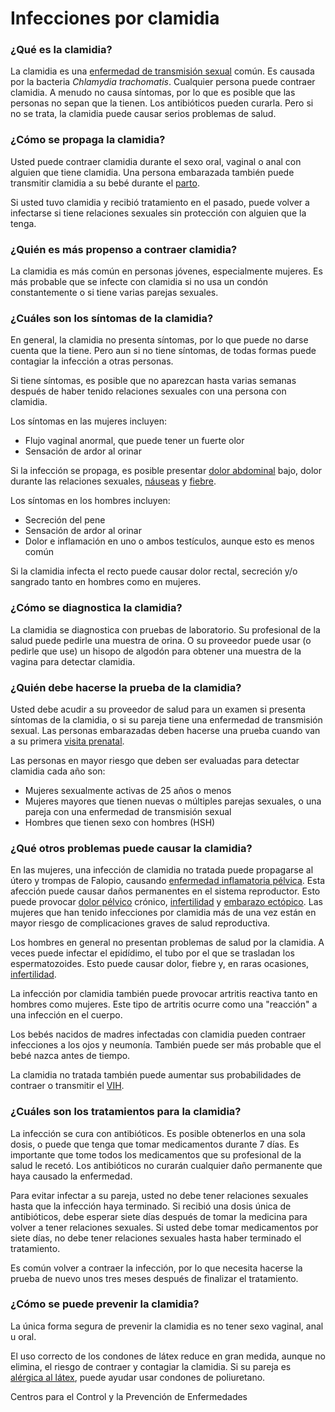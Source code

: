 Infecciones por clamidia
========================


### ¿Qué es la clamidia?


La clamidia es una [enfermedad de transmisión sexual](https://medlineplus.gov/spanish/sexuallytransmitteddiseases.html) común. Es causada por la bacteria *Chlamydia trachomatis*. Cualquier persona puede contraer clamidia. A menudo no causa síntomas, por lo que es posible que las personas no sepan que la tienen. Los antibióticos pueden curarla. Pero si no se trata, la clamidia puede causar serios problemas de salud.


### ¿Cómo se propaga la clamidia?


Usted puede contraer clamidia durante el sexo oral, vaginal o anal con alguien que tiene clamidia. Una persona embarazada también puede transmitir clamidia a su bebé durante el [parto](https://medlineplus.gov/spanish/childbirth.html).


Si usted tuvo clamidia y recibió tratamiento en el pasado, puede volver a infectarse si tiene relaciones sexuales sin protección con alguien que la tenga.


### ¿Quién es más propenso a contraer clamidia?


La clamidia es más común en personas jóvenes, especialmente mujeres. Es más probable que se infecte con clamidia si no usa un condón constantemente o si tiene varias parejas sexuales.


### ¿Cuáles son los síntomas de la clamidia?


En general, la clamidia no presenta síntomas, por lo que puede no darse cuenta que la tiene. Pero aun si no tiene síntomas, de todas formas puede contagiar la infección a otras personas.


Si tiene síntomas, es posible que no aparezcan hasta varias semanas después de haber tenido relaciones sexuales con una persona con clamidia.


Los síntomas en las mujeres incluyen:


* Flujo vaginal anormal, que puede tener un fuerte olor
* Sensación de ardor al orinar


Si la infección se propaga, es posible presentar [dolor abdominal](https://medlineplus.gov/spanish/abdominalpain.html) bajo, dolor durante las relaciones sexuales, [náuseas](https://medlineplus.gov/spanish/nauseaandvomiting.html) y [fiebre](https://medlineplus.gov/spanish/fever.html).


Los síntomas en los hombres incluyen:


* Secreción del pene
* Sensación de ardor al orinar
* Dolor e inflamación en uno o ambos testículos, aunque esto es menos común


Si la clamidia infecta el recto puede causar dolor rectal, secreción y/o sangrado tanto en hombres como en mujeres.


### ¿Cómo se diagnostica la clamidia?


La clamidia se diagnostica con pruebas de laboratorio. Su profesional de la salud puede pedirle una muestra de orina. O su proveedor puede usar (o pedirle que use) un hisopo de algodón para obtener una muestra de la vagina para detectar clamidia.


### ¿Quién debe hacerse la prueba de la clamidia?


 Usted debe acudir a su proveedor de salud para un examen si presenta síntomas de la clamidia, o si su pareja tiene una enfermedad de transmisión sexual. Las personas embarazadas deben hacerse una prueba cuando van a su primera [visita prenatal](https://medlineplus.gov/spanish/prenatalcare.html). 


Las personas en mayor riesgo que deben ser evaluadas para detectar clamidia cada año son:


* Mujeres sexualmente activas de 25 años o menos
* Mujeres mayores que tienen nuevas o múltiples parejas sexuales, o una pareja con una enfermedad de transmisión sexual
* Hombres que tienen sexo con hombres (HSH)


### ¿Qué otros problemas puede causar la clamidia?


En las mujeres, una infección de clamidia no tratada puede propagarse al útero y trompas de Falopio, causando [enfermedad inflamatoria pélvica](https://medlineplus.gov/spanish/pelvicinflammatorydisease.html). Esta afección puede causar daños permanentes en el sistema reproductor. Esto puede provocar [dolor pélvico](https://medlineplus.gov/spanish/pelvicpain.html) crónico, [infertilidad](https://medlineplus.gov/spanish/femaleinfertility.html) y [embarazo ectópico](https://medlineplus.gov/spanish/ectopicpregnancy.html). Las mujeres que han tenido infecciones por clamidia más de una vez están en mayor riesgo de complicaciones graves de salud reproductiva.


Los hombres en general no presentan problemas de salud por la clamidia. A veces puede infectar el epidídimo, el tubo por el que se trasladan los espermatozoides. Esto puede causar dolor, fiebre y, en raras ocasiones, [infertilidad](https://medlineplus.gov/spanish/maleinfertility.html). 


La infección por clamidia también puede provocar artritis reactiva tanto en hombres como mujeres. Este tipo de artritis ocurre como una "reacción" a una infección en el cuerpo. 


Los bebés nacidos de madres infectadas con clamidia pueden contraer infecciones a los ojos y neumonía. También puede ser más probable que el bebé nazca antes de tiempo.


La clamidia no tratada también puede aumentar sus probabilidades de contraer o transmitir el [VIH](https://medlineplus.gov/spanish/hiv.html).


### ¿Cuáles son los tratamientos para la clamidia?


La infección se cura con antibióticos. Es posible obtenerlos en una sola dosis, o puede que tenga que tomar medicamentos durante 7 días. Es importante que tome todos los medicamentos que su profesional de la salud le recetó. Los antibióticos no curarán cualquier daño permanente que haya causado la enfermedad.


Para evitar infectar a su pareja, usted no debe tener relaciones sexuales hasta que la infección haya terminado. Si recibió una dosis única de antibióticos, debe esperar siete días después de tomar la medicina para volver a tener relaciones sexuales. Si usted debe tomar medicamentos por siete días, no debe tener relaciones sexuales hasta haber terminado el tratamiento.


Es común volver a contraer la infección, por lo que necesita hacerse la prueba de nuevo unos tres meses después de finalizar el tratamiento.


### ¿Cómo se puede prevenir la clamidia?


La única forma segura de prevenir la clamidia es no tener sexo vaginal, anal u oral.


El uso correcto de los condones de látex reduce en gran medida, aunque no elimina, el riesgo de contraer y contagiar la clamidia. Si su pareja es [alérgica al látex](https://medlineplus.gov/spanish/latexallergy.html), puede ayudar usar condones de poliuretano.


Centros para el Control y la Prevención de Enfermedades

